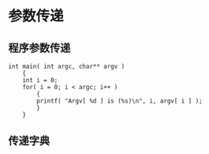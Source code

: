 # 参数传递

## 程序参数传递

```
int main( int argc, char** argv )
    {
    int i = 0;
    for( i = 0; i < argc; i++ )
        {
        printf( "Argv[ %d ] is (%s)\n", i, argv[ i ] );
        } 
    }
 ``` 

      
## 传递字典

